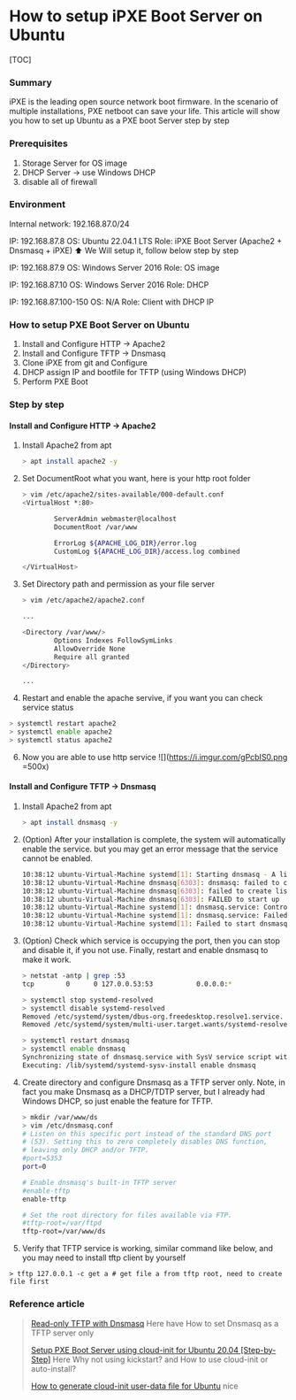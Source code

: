 How to setup iPXE Boot Server on Ubuntu
===

[TOC]

### Summary
iPXE is the leading open source network boot firmware.
In the scenario of multiple installations, PXE netboot can save your life.
This article will show you how to set up Ubuntu as a PXE boot Server step by step

### Prerequisites
1. Storage Server for OS image 
2. DHCP Server -> use Windows DHCP
3. disable all of firewall

### Environment

Internal network: 192.168.87.0/24

IP: 192.168.87.8
OS: Ubuntu 22.04.1 LTS
Role: iPXE Boot Server (Apache2 + Dnsmasq + iPXE)
:arrow_up: We Will setup it, follow below step by step

IP: 192.168.87.9
OS: Windows Server 2016
Role: OS image

IP: 192.168.87.10
OS: Windows Server 2016
Role: DHCP

IP: 192.168.87.100-150
OS: N/A
Role: Client with DHCP IP

### How to setup PXE Boot Server on Ubuntu
1. Install and Configure HTTP -> Apache2
2. Install and Configure TFTP -> Dnsmasq
3. Clone iPXE from git and Configure
4. DHCP assign IP and bootfile for TFTP (using Windows DHCP) 
5. Perform PXE Boot

### Step by step

#### Install and Configure HTTP -> Apache2
1. Install Apache2 from apt
    ```bash
    > apt install apache2 -y
    ```
2. Set DocumentRoot what you want, here is your http root folder
    ```bash
    > vim /etc/apache2/sites-available/000-default.conf
    <VirtualHost *:80>

            ServerAdmin webmaster@localhost
            DocumentRoot /var/www

            ErrorLog ${APACHE_LOG_DIR}/error.log
            CustomLog ${APACHE_LOG_DIR}/access.log combined

    </VirtualHost>
    ```
3. Set Directory path and permission as your file server
    ```bash
    > vim /etc/apache2/apache2.conf

    ...

    <Directory /var/www/>
            Options Indexes FollowSymLinks
            AllowOverride None
            Require all granted
    </Directory>

    ...

    ```
5. Restart and enable the apache servive, if you want you can check service status
```bash
> systemctl restart apache2
> systemctl enable apache2
> systemctl status apache2
```
6.  Now you are able to use http service
![](https://i.imgur.com/gPcbIS0.png =500x)

#### Install and Configure TFTP -> Dnsmasq
1. Install Apache2 from apt
    ```bash
    > apt install dnsmasq -y
    ```
2. (Option) After your installation is complete, the system will automatically enable the service.
but you may get an error message that the service cannot be enabled.
    ```bash
    10:38:12 ubuntu-Virtual-Machine systemd[1]: Starting dnsmasq - A lightweight DHCP and caching DNS server...
    10:38:12 ubuntu-Virtual-Machine dnsmasq[6303]: dnsmasq: failed to create listening socket for port 53: Address already in use
    10:38:12 ubuntu-Virtual-Machine dnsmasq[6303]: failed to create listening socket for port 53: Address already in use
    10:38:12 ubuntu-Virtual-Machine dnsmasq[6303]: FAILED to start up
    10:38:12 ubuntu-Virtual-Machine systemd[1]: dnsmasq.service: Control process exited, code=exited, status=2/INVALIDARGUMENT
    10:38:12 ubuntu-Virtual-Machine systemd[1]: dnsmasq.service: Failed with result 'exit-code'.
    10:38:12 ubuntu-Virtual-Machine systemd[1]: Failed to start dnsmasq - A lightweight DHCP and caching DNS server.
    ```
3. (Option) Check which service is occupying the port, then you can stop and disable it, if you not use. Finally, restart and enable dnsmasq to make it work.
    ```bash
    > netstat -antp | grep :53
    tcp        0      0 127.0.0.53:53           0.0.0.0:*               LISTEN      577/systemd-resolve

    > systemctl stop systemd-resolved
    > systemctl disable systemd-resolved
    Removed /etc/systemd/system/dbus-org.freedesktop.resolve1.service.
    Removed /etc/systemd/system/multi-user.target.wants/systemd-resolved.service.

    > systemctl restart dnsmasq
    > systemctl enable dnsmasq
    Synchronizing state of dnsmasq.service with SysV service script with /lib/systemd/systemd-sysv-install.
    Executing: /lib/systemd/systemd-sysv-install enable dnsmasq
    ```
4. Create directory and configure Dnsmasq as a TFTP server only.
Note, in fact you make Dnsmasq as a DHCP/TDTP server, but I already had Windows DHCP, so just enable the feature for TFTP.
    ```bash
    > mkdir /var/www/ds
    > vim /etc/dnsmasq.conf
    # Listen on this specific port instead of the standard DNS port
    # (53). Setting this to zero completely disables DNS function,
    # leaving only DHCP and/or TFTP.
    #port=5353
    port=0

    # Enable dnsmasq's built-in TFTP server
    #enable-tftp
    enable-tftp

    # Set the root directory for files available via FTP.
    #tftp-root=/var/ftpd
    tftp-root=/var/www/ds
    ```
5. Verify that TFTP service is working, similar command like below, and you may need to install tftp client by yourself
``` 
> tftp 127.0.0.1 -c get a # get file a from tftp root, need to create file first
```

### Reference article


> [Read-only TFTP with Dnsmasq](https://netbeez.net/blog/read-only-tftp-dnsmasq/)
> Here have How to set Dnsmasq as a TFTP server only
> 
> [Setup PXE Boot Server using cloud-init for Ubuntu 20.04 \[Step-by-Step\]](https://www.golinuxcloud.com/pxe-boot-server-cloud-init-ubuntu-20-04/)
> Here Why not using kickstart? and How to use cloud-init or auto-install?
> 
> [How to generate cloud-init user-data file for Ubuntu](https://www.golinuxcloud.com/generate-user-data-file-ubuntu-20-04/)
> nice